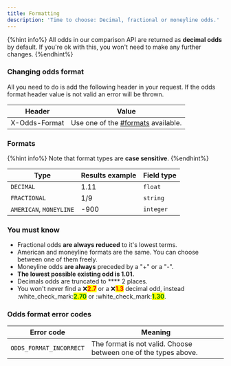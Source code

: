 ```yaml
---
title: Formatting
description: 'Time to choose: Decimal, fractional or moneyline odds.'
---
```


{%hint info%}
All odds in our comparison API are returned as **decimal odds** by default. If you're ok with this, you won't need to make any further changes.
{%endhint%}

### Changing odds format

All you need to do is add the following header in your request. If the odds format header value is not valid an error will be thrown.&#x20;

| Header        | Value                                                                  |
| ------------- | ---------------------------------------------------------------------- |
| X-Odds-Format | Use one of the [#formats](odds-format.md#formats "mention") available. |

### Formats

{%hint info%}
Note that format types are **case sensitive**.
{%endhint%}

| Type                    | Results example | Field type |
| ----------------------- | --------------- | ---------- |
| `DECIMAL`               | 1.11            | `float`    |
| `FRACTIONAL`            | 1/9             | `string`   |
| `AMERICAN`, `MONEYLINE` | -900            | `integer`  |

### You must know

* Fractional odds **are always reduced** to it's lowest terms.
* American and moneyline formats are the same. You can choose between one of them freely.
* Moneyline odds **are always** preceded by a "+" or a "-".
* **The lowest possible existing odd is 1.01.**
* Decimals odds are truncated to **** 2 places.
* You won't never find a :x:<mark style="color:red;">**2.7**</mark> or a :x:<mark style="color:red;">**1.3**</mark> decimal odd, instead :white\_check\_mark:<mark style="color:green;">**2.70**</mark> or :white\_check\_mark:<mark style="color:green;">**1.30**</mark>.

### Odds format error codes

| Error code              | Meaning                                                         |
| ----------------------- | --------------------------------------------------------------- |
| `ODDS_FORMAT_INCORRECT` | The format is not valid. Choose between one of the types above. |

